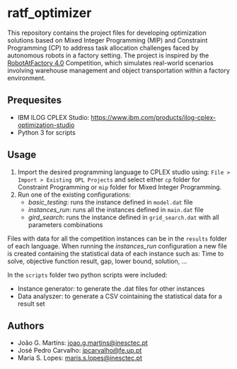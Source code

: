 # ratf_optimizer

This repository contains the project files for developing optimization solutions based on Mixed Integer Programming (MIP) and Constraint Programming (CP) to address task allocation challenges faced by autonomous robots in a factory setting. The project is inspired by the [RobotAtFactory 4.0](https://github.com/P33a/RobotAtFactory) Competition, which simulates real-world scenarios involving warehouse management and object transportation within a factory environment.

## Prequesites

* IBM ILOG CPLEX Studio: https://www.ibm.com/products/ilog-cplex-optimization-studio 
* Python 3 for scripts

## Usage

1. Import the desired programming language to CPLEX studio using: `File > Import > Existing OPL Projects` and select either ``cp`` folder for Constraint Programming or ``mip`` folder for Mixed Integer Programming.
2. Run one of the existing configurations:
    * *basic_testing*: runs the instance defined in ``model.dat`` file
    * *instances_run*: runs all the instances defined in `main.dat` file
    * *gird_search*: runs the instance defined in `grid_search.dat` with all parameters combinations

Files with data for all the competition instances can be in the `results` folder of each language. When running the *instances_run* configuration a new file is created containing the statistical data of each instance such as: Time to solve, objective function result, gap, lower bound, solution, ...

In the ``scripts`` folder two python scripts were included:
* Instance generator: to generate the .dat files for other instances 
* Data analyszer: to generate a CSV cointaining the statistical data for a result set

## Authors

* João G. Martins: [joao.g.martins@inesctec.pt](mailto:joao.g.martins@inesctec.pt)
* José Pedro Carvalho: [jpcarvalho@fe.up.pt](mailto:jpcarvalho@fe.up.pt)
* Maria S. Lopes: [maris.s.lopes@inesctec.pt](mailto:maris.s.lopes@inesctec.pt)
